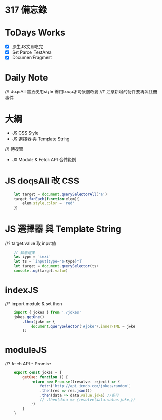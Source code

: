 # 317 備忘錄

# ToDays Works
- [x] 原生JS文章吃完
- [x] Set Parcel TestArea
- [x] DocumentFragment

# Daily Note
//! doqsAll 無法使用style 需用Loop才可依個改變
//? 注意新增的物件要再次註冊事件

# 大綱
- JS CSS Style
- JS 選擇器 與 Template String

//! 待複習
- JS Module & Fetch API 合併範例 

# JS doqsAll 改 CSS
```js
    let target = document.querySelectorAll('a')
    target.forEach(function(elem){
        elem.style.color = 'red'
    })
```

# JS 選擇器 與 Template String
//? target.value 取 input值
```js
    // 動態選擇
    let type = 'text'
    let ts = `input[type="${type}"]`
    let target = document.querySelector(ts)
    console.log(target.value) 
```










# indexJS
//* import module & set then
```js
    import { jokes } from './jokes'
    jokes.getOne()
        .then(joke => {
            document.querySelector('#joke').innerHTML = joke
        })
```
# moduleJS
//? fetch API + Promise
```js
    export const jokes = {
        getOne: function () {
            return new Promise((resolve, reject) => {
                fetch('http://api.icndb.com/jokes/random')
                .then(res => res.json())
                .then(data => data.value.joke) //即可
                // .then(data => {resolve(data.value.joke)})
            })
        }
    }
```